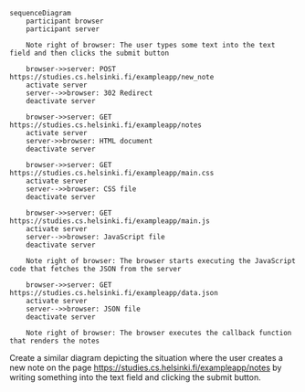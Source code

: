 ```mermaid
sequenceDiagram
    participant browser
    participant server

    Note right of browser: The user types some text into the text field and then clicks the submit button

    browser->>server: POST https://studies.cs.helsinki.fi/exampleapp/new_note
    activate server
    server-->>browser: 302 Redirect
    deactivate server

    browser->>server: GET https://studies.cs.helsinki.fi/exampleapp/notes
    activate server
    server->>browser: HTML document
    deactivate server

    browser->>server: GET https://studies.cs.helsinki.fi/exampleapp/main.css
    activate server
    server-->>browser: CSS file
    deactivate server

    browser->>server: GET https://studies.cs.helsinki.fi/exampleapp/main.js
    activate server
    server-->>browser: JavaScript file
    deactivate server

    Note right of browser: The browser starts executing the JavaScript code that fetches the JSON from the server

    browser->>server: GET https://studies.cs.helsinki.fi/exampleapp/data.json
    activate server
    server-->>browser: JSON file
    deactivate server

    Note right of browser: The browser executes the callback function that renders the notes
```
Create a similar diagram depicting the situation where the user creates a new note on the page https://studies.cs.helsinki.fi/exampleapp/notes by writing something into the text field and clicking the submit button.